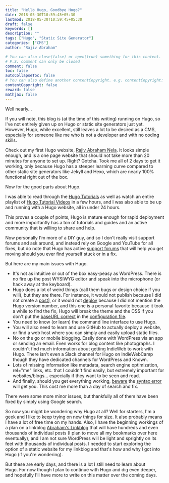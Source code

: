 ```yaml
---
title: "Hello Hugo, Goodbye Hugo?"
date: 2018-05-30T10:59:45+05:30
lastmod: 2018-05-30T10:59:45+05:30
draft: false
keywords: []
description: ""
tags: ["Hugo", "Static Site Generator"]
categories: ["CMS"]
author: "Rajiv Abraham"

# You can also close(false) or open(true) something for this content.
# P.S. comment can only be closed
comment: false
toc: false
autoCollapseToc: false
# You can also define another contentCopyright. e.g. contentCopyright: "This is another copyright."
contentCopyright: false
reward: false
mathjax: false
---
```


Well nearly…

If you will note, this blog is (at the time of this writing) running on Hugo, so I've not entirely given up on Hugo or static site generators just yet. However, Hugo, while excellent, still leaves a lot to be desired as a CMS, especially for someone like me who is not a developer and with no coding skills.

Check out my first Hugo website, <a href="https://nela.in/" target="_blank" rel="noopener">Rajiv Abraham Nela</a>. It looks simple enough, and is a one page website that should not take more than 20 minutes for anyone to set up. Right? Gotcha. Took me all of 2 days to get it working, only because Hugo has a steeper learning curve compared to other static site generators like Jekyll and Hexo, which are nearly 100% functional right out of the box.

Now for the good parts about Hugo.

I was able to read through the <a href="https://gohugo.io/getting-started/quick-start/" target="_blank" rel="noopener">Hugo Tutorials</a> as well as watch an entire playlist of <a href="https://www.youtube.com/playlist?list=PLLAZ4kZ9dFpOnyRlyS-liKL5ReHDcj4G3" target="_blank" rel="noopener">Hugo Tutorial Videos</a> in a few hours, and I was also able to be up and running with a Hugo website, all in under 24 hours.

This proves a couple of points, Hugo is mature enough for rapid deployment and more importantly has a ton of tutorials and guides and an active community that is willing to share and help.

Now personally I'm more of a DIY guy, and so I don't really visit support forums and ask around, and instead rely on Google and YouTube for all fixes, but do note that Hugo has active <a href="https://discourse.gohugo.io/" target="_blank" rel="noopener">support forums</a> that will help you get moving should you ever find yourself stuck or in a fix.

But here are my main issues with Hugo.

*   It's not as intuitive or out of the box easy-peasy as WordPress. There is no fire up the post WYSIWYG editor and speak into the microphone (or hack away at the keyboard).
*   Hugo does a lot of weird things (call them bugs or design choice if you will), but they are there. For instance, it would not publish because I did not create a <a href="https://discourse.gohugo.io/t/build-fails-error-error-building-site-no-source-directory-found-expecting-to-find-it-at-opt-build-repo-content/5716" target="_blank" rel="noopener">post</a>], or it would not <a href="https://discourse.gohugo.io/t/production-failed-build-script-returned-non-zero-exit-code-255/8320" target="_blank" rel="noopener">deploy</a> because I did not mention the Hugo version number, and this one is a personal favorite because it took a while to find the fix, Hugo will break the theme and the CSS if you don't put the <a href="https://github.com/gohugoio/hugo/issues/1421" target="_blank" rel="noopener">baseURL correct</a> in the <a href="https://discourse.gohugo.io/t/hugo-static-styling-not-working-whereas-hugo-server-works/2916" target="_blank" rel="noopener">configuration file</a>.
*   You need to know (or learn) the command line interface to use Hugo.
*   You will also need to learn and use GitHub to actually deploy a website, or find a web host where you can simply and easily upload static files.
*   No on the go or mobile blogging. Easily done with WordPress via an app or sending an email. Even works for blog content like photographs. I couldn't find much information about getting IndieWeb to work with Hugo. There isn't even a Slack channel for Hugo on IndieWebCamp though they have dedicated channels for WordPress and Known.
*   Lots of missing information like metadata, search engine optimization, rel="me" links, etc. that I couldn't find easily, but extremely important for websites/blogs… especially if they want to be seen and read.
*   And finally, should you get everything working, <a href="https://github.com/ruby/psych/issues/190" target="_blank" rel="noopener">beware</a> the <a href="https://stackoverflow.com/questions/31104917/how-to-fix-the-yaml-syntax-error-did-not-find-expected-indicator-while-pars" target="_blank" rel="noopener">syntax error</a> will get you. This cost me more than a day of search and fix.

There were some more minor issues, but thankfully all of them have been fixed by simply using Google search.

So now you might be wondering why Hugo at all? Well for starters, I'm a geek and I like to keep trying on new things for size. It also probably means I have a lot of free time on my hands. Also, I have the beginning workings of a plan on a linkblog <a href="https://abraham.link/" target="_blank" rel="noopener">Abraham's Linkblog</a> that will have hundreds and even thousands of individual posts (I plan to move all my bookmarks over here eventually), and I am not sure WordPress will be light and sprightly on its feet with thousands of individual posts. I needed to start exploring the option of a static website for my linkblog and that's how and why I got into Hugo (if you're wondering).

But these are early days, and there is a lot I still need to learn about Hugo. For now though I plan to continue with Hugo and dig even deeper, and hopefully I'll have more to write on this matter over the coming days.